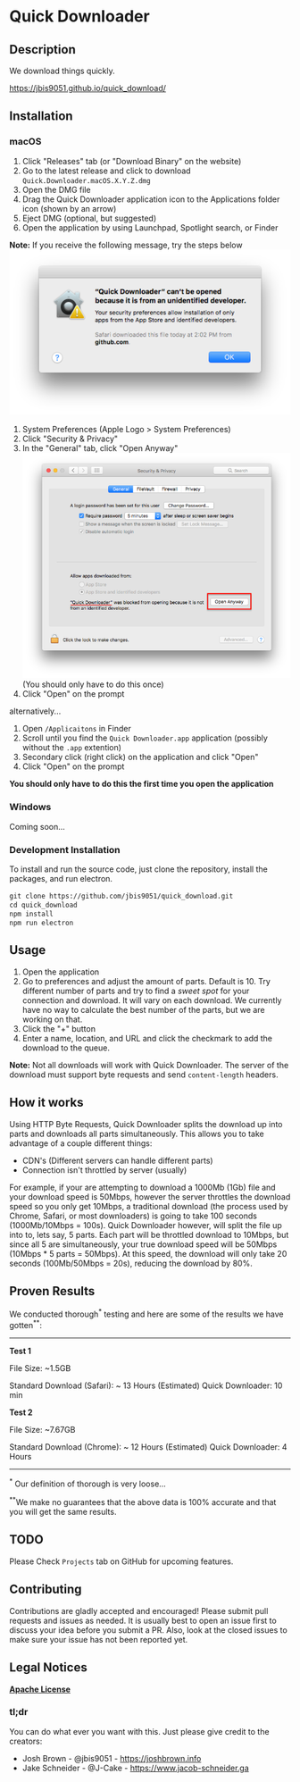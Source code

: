 # Quick Downloader


## Description

We download things quickly.

https://jbis9051.github.io/quick_download/

## Installation

### macOS

1. Click "Releases" tab (or "Download Binary" on the website)
2. Go to the latest release and click to download `Quick.Downloader.macOS.X.Y.Z.dmg`
3. Open the DMG file
4. Drag the Quick Downloader application icon to the Applications folder icon (shown by an arrow)
5. Eject DMG (optional, but suggested)
6. Open the application by using Launchpad, Spotlight search, or Finder

**Note:** If you receive the following message, try the steps below
![Unknown Developer Error](_layouts/apple_is_annoying.png)

1. System Preferences (Apple Logo > System Preferences)
2. Click "Security & Privacy"
3. In the "General" tab, click "Open Anyway"
![Fix Unknown Developer Error](_layouts/fix_apple_is_annoying.png)
(You should only have to do this once)
4. Click "Open" on the prompt

alternatively...

1. Open `/Applicaitons` in Finder
2. Scroll until you find the `Quick Downloader.app` application (possibly without the `.app` extention)
3. Secondary click (right click) on the application and click "Open"
4. Click "Open" on the prompt

**You should only have to do this the first time you open the application**

### Windows

Coming soon...

### Development Installation

To install and run the source code, just clone the repository, install the packages, and run electron.

    git clone https://github.com/jbis9051/quick_download.git
    cd quick_download
    npm install
    npm run electron

## Usage

1. Open the application
2. Go to preferences and adjust the amount of parts. Default is 10. Try different number of parts and try to find a *sweet spot* for your connection and download. It will vary on each download. We currently have no way to calculate the best number of the parts, but we are working on that.
3. Click the "+" button
4. Enter a name, location, and URL and click the checkmark to add the download to the queue.

**Note:** Not all downloads will work with Quick Downloader. The server of the download must support byte requests and send `content-length` headers.

## How it works

Using HTTP Byte Requests, Quick Downloader splits the download up into parts and downloads all parts simultaneously.  This allows you to take advantage of a couple different things:

- CDN's (Different servers can handle different parts)
- Connection isn't throttled by server (usually)

For example, if your are attempting to download a 1000Mb (1Gb) file and your download speed is 50Mbps, however the server throttles the download speed so you only get 10Mbps, a traditional download (the process used by Chrome, Safari, or most downloaders) is going to take 100 seconds (1000Mb/10Mbps = 100s).  Quick Downloader however, will split the file up into to, lets say, 5 parts.  Each part will be throttled download to 10Mbps, but since all 5 are simultaneously, your true download speed will be 50Mbps (10Mbps * 5 parts = 50Mbps).  At this speed, the download will only take 20 seconds (100Mb/50Mbps = 20s), reducing the download by 80%.  

## Proven Results

We conducted thorough<sup>\*</sup> testing and here are some of the results we have gotten<sup>\*\*</sup>:

----

**Test 1**

File Size: ~1.5GB

Standard Download (Safari): ~ 13 Hours (Estimated)
Quick Downloader: 10 min

**Test 2**

File Size: ~7.67GB

Standard Download (Chrome): ~ 12 Hours (Estimated)
Quick Downloader: 4 Hours

----

<sup>\*</sup> Our definition of thorough is very loose... 

<sup>\*\*</sup>We make no guarantees that the above data is 100% accurate and that you will get the same results.

## TODO

Please Check `Projects` tab on GitHub for upcoming features.

## Contributing

Contributions are gladly accepted and encouraged! Please submit pull requests and issues as needed. It is usually best to open an issue first to discuss your idea before you submit a PR. Also, look at the closed issues to make sure your issue has not been reported yet.

## Legal Notices

[**Apache License**](https://github.com/jbis9051/quick_download/blob/master/LICENSE)

### tl;dr

You can do what ever you want with this. Just please give credit to the creators:

- Josh Brown - @jbis9051 - https://joshbrown.info
- Jake Schneider - @J-Cake - https://www.jacob-schneider.ga
